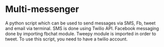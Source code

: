 # Multi-messenger

A python script which can be used to send messages via SMS, Fb, tweet and email via terminal. SMS is done using Twilio API. Facebook messaging done by importing fbchat module. Tweepy module is imported in order to tweet. To use this script, you need to have a twilio account.
